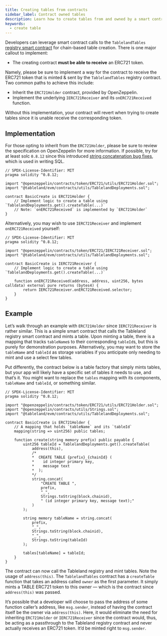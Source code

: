 ```yaml
---
title: Creating tables from contracts
sidebar_label: Contract owned tables
description: Learn how to create tables from and owned by a smart contract.
keywords:
  - create table
---
```


Developers can leverage smart contract calls to the `TablelandTables` [registry smart contract](/smart-contracts/deployed-contracts) for chain-based table creation. There is one major callout to implement:

- The creating contract **must be able to receive** an ERC721 token.

Namely, please be sure to implement a way for the contract to receive the ERC721 token that is minted & sent by the `TablelandTables` registry contract. Two common paths to achieve this include:

- Inherit the `ERC721Holder` contract, provided by OpenZeppelin.
- Implement the underlying `IERC721Receiver` and its `onERC721Received` function.

Without this implementation, your contract will revert when trying to create tables since it is unable receive the corresponding token.

## Implementation

For those opting to inherit from the `ERC721Holder`, please be sure to review the specification on OpenZeppelin for more information. If possible, try for at least solc `0.8.12` since this introduced [string concatenation bug fixes](https://blog.soliditylang.org/2022/02/16/solidity-0.8.12-release-announcement/), which is used in writing SQL.

```solidity
// SPDX-License-Identifier: MIT
pragma solidity ^0.8.12;

import "@openzeppelin/contracts/token/ERC721/utils/ERC721Holder.sol";
import "@tableland/evm/contracts/utils/TablelandDeployments.sol";

contract BasicCreate is ERC721Holder {
    // Implement logic to create a table using `TablelandDeployments.get().createTable(...)`
    // Note: `onERC721Received` is implemented by `ERC721Holder`
}
```

Alternatively, you may wish to use `IERC721Receiver` and implement `onERC721Received` yourself:

```solidity
// SPDX-License-Identifier: MIT
pragma solidity ^0.8.12;

import "@openzeppelin/contracts/token/ERC721/IERC721Receiver.sol";
import "@tableland/evm/contracts/utils/TablelandDeployments.sol";

contract BasicCreate is IERC721Receiver {
    // Implement logic to create a table using `TablelandDeployments.get().createTable(...)`

    function onERC721Received(address, address, uint256, bytes calldata) external pure returns (bytes4) {
        return IERC721Receiver.onERC721Received.selector;
    }
}
```

## Example

Let’s walk through an example with `ERC721Holder` since `IERC721Receiver` is rather similar. This is a simple smart contract that calls the Tableland registry smart contract and mints a table. Upon minting a table, there is a mapping that tracks `tableName`s to their corresponding `tableId`s, but this is purely for demonstration purposes. Alternatively, you may want to store the `tableName` and `tableId` as storage variables if you anticipate only needing to mint and use a select few tables.

Put differently, the contract below is a table factory that simply mints tables, but your app will likely have a specific set of tables it needs to use, and that’s it. You might want to replace the `tables` mapping with its components, `tableName` and `tableId`, or something similar.

```solidity
// SPDX-License-Identifier: MIT
pragma solidity ^0.8.12;

import "@openzeppelin/contracts/token/ERC721/utils/ERC721Holder.sol";
import "@openzeppelin/contracts/utils/Strings.sol";
import "@tableland/evm/contracts/utils/TablelandDeployments.sol";

contract BasicCreate is ERC721Holder {
	// A mapping that holds `tableName` and its `tableId`
    mapping(string => uint256) public tables;

    function create(string memory prefix) public payable {
        uint256 tableId = TablelandDeployments.get().createTable(
            address(this),
            /*
            *  CREATE TABLE {prefix}_{chainId} (
            *    id integer primary key,
            *    message text
            *  );
            */
            string.concat(
                "CREATE TABLE ",
                prefix,
                "_",
                Strings.toString(block.chainid),
                " (id integer primary key, message text);"
            )
        );

        string memory tableName = string.concat(
            prefix,
            "_",
            Strings.toString(block.chainid),
            "_",
            Strings.toString(tableId)
        );

        tables[tableName] = tableId;
    }
}
```

The contract can now call the Tableland registry and mint tables. Note the usage of `address(this)`. The `TablelandTables` contract has a `createTable` function that takes an address called `owner` as the first parameter. It simply mints a TABLE ERC721 token to this owner — which is the contract since `address(this)` was passed.

It’s possible that a developer will choose to pass the address of some function caller’s address, like `msg.sender`, instead of having the contract itself be the owner via `address(this)`. Here, it would eliminate the need for inheriting `ERC721Holder` or `IERC721Receiver` since the contract would, thus, be acting as a passthrough to the Tableland registry contract and never actually receives an ERC721 token. It’d be minted right to `msg.sender`.
